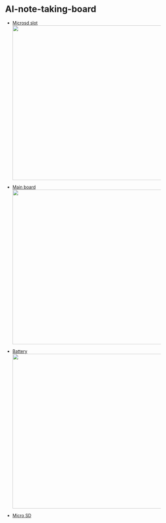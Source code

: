 # AI-note-taking-board

- [Microsd slot](https://www.digikey.com/en/products/detail/adafruit-industries-llc/254/5761230?s=N4IgTCBcDaIIIBMCGAzATgVwJYBcAEAtlgMZoD2AygCIgC6AvkA)  
  <img src="https://github.com/user-attachments/assets/ffa00ad2-161f-4725-8773-10e4392a6171" width="500px">

- [Main board](https://www.seeedstudio.com/Seeed-XIAO-MG24-Sense-p-6248.html)  
  <img src="https://github.com/user-attachments/assets/0606b396-fc02-43f8-8ea9-2946be4e07ad" width="500px">

- [Battery](https://www.amazon.com/EEMB-2000mAh-Battery-Rechargeable-Connector/dp/B08214DJLJ/ref=sr_1_5?crid=V8GFDJNP21YA)  
  <img src="https://github.com/user-attachments/assets/13f01362-eccd-4b9d-b1f5-460901286261" width="500px">

- [Micro SD](https://www.amazon.com/SanDisk-Extreme-microSDXC-Memory-Adapter/dp/B09X7CRKRZ/ref=sr_1_3?crid=1GROQM3H7ZIAN)  

